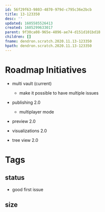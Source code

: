 ```yaml
---
id: 56f29f63-9803-4870-979d-c795c36e2bcb
title: 13-123350
desc: ''
updated: 1605585526413
created: 1605299633017
parent: 9f30ca08-965e-4896-ae74-d151d101bd18
children: []
fname: dendron.scratch.2020.11.13-123350
hpath: dendron.scratch.2020.11.13-123350
---
```

# Roadmap Initiatives

- multi vault (current)
  - make it possible to have multiple issues

- publishing 2.0
  - multiplayer mode

- preview 2.0

- visualizations 2.0

- tree view 2.0

# Tags

## status

- good first issue

## size


